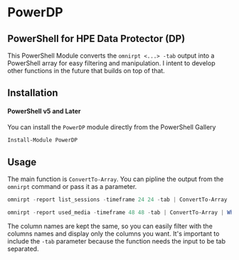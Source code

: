 # PowerDP
PowerShell for HPE Data Protector (DP)
-

This PowerShell Module converts the `omnirpt <...> -tab` output into a PowerShell array for easy filtering and manipulation. I intent to develop other functions in the future that builds on top of that.

Installation
-
#### PowerShell v5 and Later
You can install the `PowerDP` module directly from the PowerShell Gallery
```PowerShell
Install-Module PowerDP
```

Usage
-
The main function is `ConvertTo-Array`. You can pipline the output from the `omnirpt` command or pass it as a parameter.
```PowerShell
omnirpt -report list_sessions -timeframe 24 24 -tab | ConvertTo-Array
```
```PowerShell
omnirpt -report used_media -timeframe 48 48 -tab | ConvertTo-Array | Where-Object {$_.Location -like "*HP:MSL6480*"}
```

The column names are kept the same, so you can easily filter with the columns names and display only the columns you want. It's important to include the `-tab` parameter because the function needs the input to be tab separated.